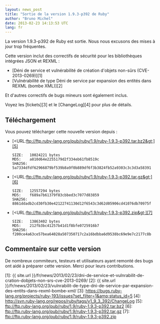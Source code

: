 ```yaml
---
layout: news_post
title: "Sortie de la version 1.9.3-p392 de Ruby"
author: "Bruno Michel"
date: 2013-02-23 14:13:53 UTC
lang: fr
---
```


La version 1.9.3-p392 de Ruby est sortie. Nous nous excusons des mises à
jour trop fréquentes.

Cette version inclut des correctifs de sécurité pour les bibliothèques
intégrées JSON et REXML :

* [Déni de service et vulnérabilité de création d\'objets non-sûrs
  (CVE-2013-0269)][1]
* [Vulnérabilité de type Déni de service par expansion des entités dans
  REXML (bombe XML)][2]

Et d\'autres correctifs de bugs mineurs sont également inclus.

Voyez les [tickets][3] et le [ChangeLog][4] pour plus de détails.

## Téléchargement

Vous pouvez télécharger cette nouvelle version depuis :

* [&lt;URL:ftp://ftp.ruby-lang.org/pub/ruby/1.9/ruby-1.9.3-p392.tar.bz2&gt;][5]

      SIZE:   10024221 bytes
      MD5:    a810d64e2255179d2f334eb61fb8519c
      SHA256: 5a7334dfdf62966879bf539b8a9f0b889df6f3b3824fb52a9303c3c3d3a58391

* [&lt;URL:ftp://ftp.ruby-lang.org/pub/ruby/1.9/ruby-1.9.3-p392.tar.gz&gt;][6]

      SIZE:   12557294 bytes
      MD5:    f689a7b61379f83cbbed3c7077d83859
      SHA256: 8861ddadb2cd30fb30e42122741130d12f6543c3d62d05906cd41076db70975f

* [&lt;URL:ftp://ftp.ruby-lang.org/pub/ruby/1.9/ruby-1.9.3-p392.zip&gt;][7]

      SIZE:   13863402 bytes
      MD5:    212fb3bc41257b41d1f8bfe0725916b7
      SHA256: f200ce4a63ce57bea64028a507350717c2a16bdbba6d9538bc69e9e7c2177c8b

## Commentaire sur cette version

De nombreux commiteurs, testeurs et utilisateurs ayant remonté des bugs
ont aidé à préparer cette version. Merci pour leurs contributions.



[1]: {{ site.url }}/fr/news/2013/02/23/dni-de-service-et-vulnrabilit-de-cration-dobjets-non-srs-cve-2013-0269/ 
[2]: {{ site.url }}/fr/news/2013/02/23/vulnrabilit-de-type-dni-de-service-par-expansion-des-entits-dans-rexml-bombe-xml/ 
[3]: https://bugs.ruby-lang.org/projects/ruby-193/issues?set_filter=1&amp;status_id=5 
[4]: http://svn.ruby-lang.org/repos/ruby/tags/v1_9_3_392/ChangeLog 
[5]: ftp://ftp.ruby-lang.org/pub/ruby/1.9/ruby-1.9.3-p392.tar.bz2 
[6]: ftp://ftp.ruby-lang.org/pub/ruby/1.9/ruby-1.9.3-p392.tar.gz 
[7]: ftp://ftp.ruby-lang.org/pub/ruby/1.9/ruby-1.9.3-p392.zip 

